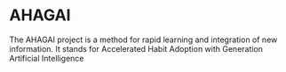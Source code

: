 # AHAGAI
The AHAGAI project is a method for rapid learning and integration of new information. It stands for Accelerated Habit Adoption with Generation Artificial Intelligence
